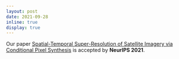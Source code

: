 ```yaml
---
layout: post
date: 2021-09-28
inline: true
display: true
---
```


Our paper <a href="https://satellite-pixel-synthesis.github.io/">Spatial-Temporal Super-Resolution of Satellite Imagery via Conditional Pixel Synthesis</a> is accepted by **NeurIPS 2021**.
